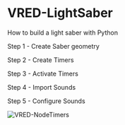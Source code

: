 # VRED-LightSaber
How to build a light saber with Python

Step 1 - Create Saber geometry

Step 2 - Create Timers

Step 3 - Activate Timers

Step 4 - Import Sounds

Step 5 - Configure Sounds

![VRED-NodeTimers](https://user-images.githubusercontent.com/39199224/143587080-561d6234-1f4e-4cf7-9017-ccd60820094d.gif)
